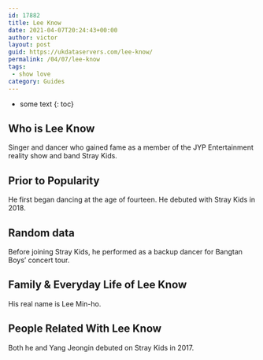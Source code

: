 ```yaml
---
id: 17882
title: Lee Know
date: 2021-04-07T20:24:43+00:00
author: victor
layout: post
guid: https://ukdataservers.com/lee-know/
permalink: /04/07/lee-know
tags:
 - show love
category: Guides
---
```


* some text
{: toc}


## Who is Lee Know



Singer and dancer who gained fame as a member of the JYP Entertainment reality show and band Stray Kids. 

                
                
                
## Prior to Popularity



He first began dancing at the age of fourteen. He debuted with Stray Kids in 2018.

                
                
                
## Random data



Before joining Stray Kids, he performed as a backup dancer for Bangtan Boys&#8217; concert tour. 

                
                
                
## Family & Everyday Life of Lee Know



His real name is Lee Min-ho. 

                
                
                
## People Related With Lee Know



Both he and Yang Jeongin debuted on Stray Kids in 2017. 

                
              
            
          
          
          